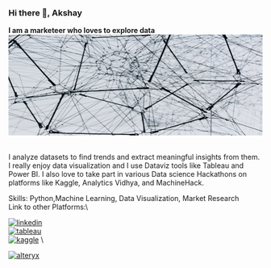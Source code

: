### Hi there 👋, Akshay
**I am a marketeer who loves to explore data**
\
<img src='https://github.com/axethor512/axethor512/blob/main/alina-grubnyak-ZiQkhI7417A-unsplash.jpg' alt='cover' height='200' width='1000'> 

\
 I analyze datasets to find trends and extract meaningful insights from them. I really enjoy data visualization and I use Dataviz tools like Tableau and Power BI. I also love to take part in various Data science Hackathons on platforms like Kaggle, Analytics Vidhya, and MachineHack.

Skills: Python,Machine Learning, Data Visualization, Market Research\
Link to other Platforms:\

[<img src='https://upload.wikimedia.org/wikipedia/commons/0/01/LinkedIn_Logo.svg' alt='linkedin' height='40'>](https://www.linkedin.com/in/akshay-thorat-8b669196) \
[<img src='https://upload.wikimedia.org/wikipedia/en/thumb/0/06/Tableau_logo.svg/1920px-Tableau_logo.svg.png' alt='tableau' height='40'>](https://public.tableau.com/app/profile/akshay.thorat) \
[<img src='https://upload.wikimedia.org/wikipedia/commons/7/7c/Kaggle_logo.png' alt='kaggle' height='40'>](https://www.kaggle.com/akthorataks) \

[<img src='https://upload.wikimedia.org/wikipedia/commons/e/ec/Alteryx_logo.svg' alt='alteryx' height='40'>](https://community.alteryx.com/t5/user/viewprofilepage/user-id/347418) 

